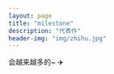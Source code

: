 ```yaml
---
layout: page
title: "milestone"
description: "代表作"
header-img: "img/zhihu.jpg"
---
```


会越来越多的~ ✈️







